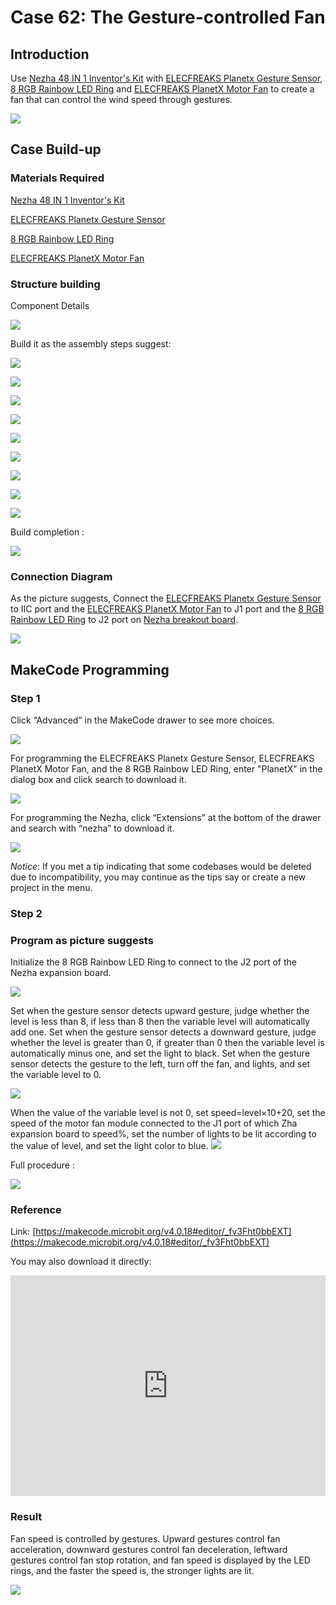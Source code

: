 # Case 62: The Gesture-controlled Fan
## Introduction

Use [Nezha 48 IN 1 Inventor's Kit](https://www.elecfreaks.com/nezha-inventor-s-kit-for-micro-bit-without-micro-bit-board.html) with [ELECFREAKS Planetx Gesture Sensor](https://www.elecfreaks.com/planetx-gesture.html), [8 RGB Rainbow LED Ring](https://www.elecfreaks.com/planetx-rainbow-led.html) and [ELECFREAKS PlanetX Motor Fan](https://www.elecfreaks.com/planetx-motor-fan.html) to create a fan that can control the wind speed through gestures.


![](./images/neza-inventor-s-kit-case-62-01.png)



## Case Build-up

### Materials Required

[Nezha 48 IN 1 Inventor's Kit](https://www.elecfreaks.com/nezha-inventor-s-kit-for-micro-bit-without-micro-bit-board.html)

[ELECFREAKS Planetx Gesture Sensor](https://www.elecfreaks.com/planetx-gesture.html)

[8 RGB Rainbow LED Ring](https://www.elecfreaks.com/planetx-rainbow-led.html)

[ELECFREAKS PlanetX Motor Fan](https://www.elecfreaks.com/planetx-motor-fan.html)

### Structure building

Component Details

![](./images/neza-inventor-s-kit-case-62-02.png)


Build it as the assembly steps suggest:

![](./images/neza-inventor-s-kit-step-62-01.png)

![](./images/neza-inventor-s-kit-step-62-02.png)

![](./images/neza-inventor-s-kit-step-62-03.png)

![](./images/neza-inventor-s-kit-step-62-04.png)

![](./images/neza-inventor-s-kit-step-62-05.png)

![](./images/neza-inventor-s-kit-step-62-06.png)

![](./images/neza-inventor-s-kit-step-62-07.png)

![](./images/neza-inventor-s-kit-step-62-08.png)

![](./images/neza-inventor-s-kit-step-62-09.png)



Build completion :

![](./images/neza-inventor-s-kit-step-62-10.png)



### Connection Diagram

As the picture suggests, Connect the [ELECFREAKS Planetx Gesture Sensor](https://www.elecfreaks.com/planetx-gesture.html) to IIC port and the [ELECFREAKS PlanetX Motor Fan](https://www.elecfreaks.com/planetx-motor-fan.html) to J1 port and the [8 RGB Rainbow LED Ring](https://www.elecfreaks.com/planetx-rainbow-led.html) to J2 port on [Nezha breakout board](https://www.elecfreaks.com/nezha-breakout-board.html).

![](./images/neza-inventor-s-kit-case-62-03.png)

## MakeCode Programming

### Step 1

Click “Advanced” in the MakeCode drawer to see more choices.

![](./images/neza-inventor-s-kit-case-37-04.png)

For programming the ELECFREAKS Planetx Gesture Sensor, ELECFREAKS PlanetX Motor Fan, and the 8 RGB Rainbow LED Ring, enter "PlanetX" in the dialog box and click search to download it.

![](/images/neza-inventor-s-kit-case-37-05.png)

For programming the Nezha, click “Extensions” at the bottom of the drawer and search with “nezha” to download it.

![](./images/neza-inventor-s-kit-case-37-06.png)

*Notice*: If you met a tip indicating that some codebases would be deleted due to incompatibility, you may continue as the tips say or create a new project in the menu.

### Step 2

### Program as picture suggests

Initialize the 8 RGB Rainbow LED Ring to connect to the J2 port of the Nezha expansion board.

![](./images/neza-inventor-s-kit-case-62-07.png)

Set when the gesture sensor detects upward gesture, judge whether the level is less than 8, if less than 8 then the variable level will automatically add one.
Set when the gesture sensor detects a downward gesture, judge whether the level is greater than 0, if greater than 0 then the variable level is automatically minus one, and set the light to black.
Set when the gesture sensor detects the gesture to the left, turn off the fan, and lights, and set the variable level to 0.


![](./images/neza-inventor-s-kit-case-62-08.png)

When the value of the variable level is not 0, set speed=level×10+20, set the speed of the motor fan module connected to the J1 port of which Zha expansion board to speed%, set the number of lights to be lit according to the value of level, and set the light color to blue.
![](./images/neza-inventor-s-kit-case-62-09.png)

Full procedure : 

![](./images/neza-inventor-s-kit-case-62-10.png)

### Reference

Link: [https://makecode.microbit.org/v4.0.18#editor/_fv3Fht0bbEXT](https://makecode.microbit.org/v4.0.18#editor/_fv3Fht0bbEXT)

You may also download it directly:

<div style="position:relative;height:0;padding-bottom:70%;overflow:hidden;"><iframe style="position:absolute;top:0;left:0;width:100%;height:100%;" src="https://makecode.microbit.org/#pub:_fv3Fht0bbEXT" frameborder="0" sandbox="allow-popups allow-forms allow-scripts allow-same-origin"></iframe></div>  

### Result

Fan speed is controlled by gestures. Upward gestures control fan acceleration, downward gestures control fan deceleration, leftward gestures control fan stop rotation, and fan speed is displayed by the LED rings, and the faster the speed is, the stronger lights are lit.

![](./images/neza-inventor-s-kit-case-62.gif)
